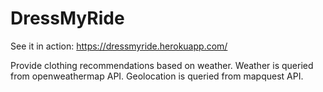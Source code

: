 # DressMyRide

See it in action: https://dressmyride.herokuapp.com/

Provide clothing recommendations based on weather.
Weather is queried from openweathermap API.
Geolocation is queried from mapquest API.
